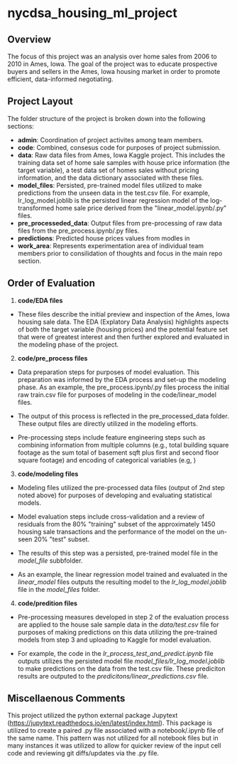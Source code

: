 # nycdsa_housing_ml_project

## Overview

The focus of this project was an analysis over home sales from 2006 to 2010 in Ames, Iowa. The goal of the project was to educate prospective buyers and sellers in the Ames, Iowa housing market in order to promote efficient, data-informed negotiating.

## Project Layout


The folder structure of the project is broken down into the following sections:

- **admin**: Coordination of project activites among team members.
- **code**: Combined, consesus code for purposes of project submission.
- **data**: Raw data files from Ames, Iowa Kaggle project. This includes the training data set of home sale samples with house price information (the target variable), a test data set of homes sales without pricing information, and the data dictionary associated with these files.
- **model_files**: Persisted, pre-trained model files utilized to make predictions from the unseen data in the test.csv file. For example, lr_log_model.joblib is the persisted linear regression model of the log-transformed home sale price derived from the "linear_model.ipynb/.py" files. 
- **pre_processeded_data**: Output files from pre-processing of raw data files from the pre_process.ipynb/.py files.
- **predictions**: Predicted house prices values from modles in 
- **work_area**: Represents experimentation area of individual team members prior to consilidation of thoughts and focus in the main repo section.

## Order of Evaluation

1. **code/EDA files**

- These files describe the initial preview and inspection of the Ames, Iowa housing sale data. The EDA (Explatory Data Analysis) highlights aspects of both the target variable (housing prices) and the potential feature set that were of greatest interest and then further explored and evaluated in the modeling phase of the project.

2. **code/pre_process files**

- Data preparation steps for purposes of model evaluation. This preparation was informed by the EDA process and set-up the modeling phase. As an example, the pre_process.ipynb/.py files process the initial raw train.csv file for purposes of modeling in the code/linear_model files. 

- The output of this process is reflected in the pre_processed_data folder. These output files are directly utilized in the modeling efforts.

- Pre-processing steps include feature engineering steps such as combining information from multiple columns (e.g., total building square footage as the sum total of basement sqft plus first and second floor square footage) and encoding of categorical variables (e.g, )

3. **code/modeling files**

- Modeling files utilized the pre-processed data files (output of 2nd step noted above) for purposes of developing and evaluating statistical models.

- Model evaluation steps include cross-validation and a review of residuals from the 80% "training" subset of the approximately 1450 housing sale transactions and the performance of the model on the un-seen 20% "test" subset.  

- The results of this step was a persisted, pre-trained model file in the *model_file* subbfolder. 

- As an example, the linear regression model trained and evaluated in the *linear_model* files outputs the resulting model to the *lr_log_model.joblib* file in the *model_files* folder.

4. **code/predition files**

- Pre-processing measures developed in step 2 of the evaluation process are applied to the house sale sample data in the *data/test.csv* file for purposes of making predictions on this data utilizing the pre-trained models from step 3 and uploading to Kaggle for model evaluation.

- For example, the code in the *lr_process_test_and_predict.ipynb* file outputs utilizes the persisted model file *model_files/lr_log_model.joblib* to make predictions on the data from the test.csv file. These prediciton results are outputed to the *predicitons/linear_predictions.csv* file.

## Miscellaenous Comments

This project utilized the python external package Jupytext (https://jupytext.readthedocs.io/en/latest/index.html). This package is utilized to create a paired .py file associated with a notebook/.ipynb file of the same name. This pattern was not utilized for all notebook files but in many instances it was utilized to allow for quicker review of the input cell code and reviewing git diffs/updates via the .py file.